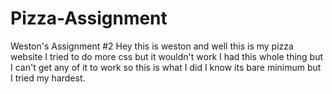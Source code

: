 # Pizza-Assignment
Weston's Assignment #2
Hey this is weston and well this is my pizza website I tried to do more css but it wouldn't work I had this whole thing but I can't get any of it to work so this is 
what I did I know its bare minimum but I tried my hardest.
